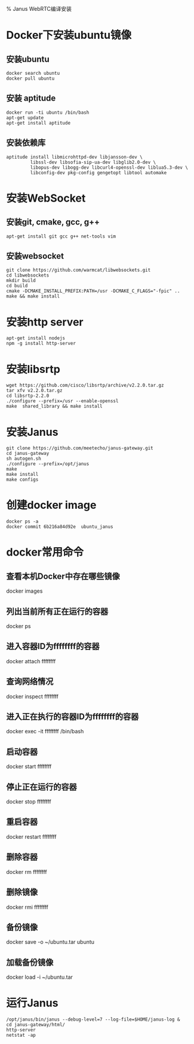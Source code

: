% Janus WebRTC编译安装

# Docker下安装ubuntu镜像

## 安装ubuntu
```
docker search ubuntu
docker pull ubuntu
```

## 安装 aptitude
```
docker run -ti ubuntu /bin/bash
apt-get update
apt-get install aptitude
```

## 安装依赖库
```
aptitude install libmicrohttpd-dev libjansson-dev \
         libssl-dev libsofia-sip-ua-dev libglib2.0-dev \
         libopus-dev libogg-dev libcurl4-openssl-dev liblua5.3-dev \
         libconfig-dev pkg-config gengetopt libtool automake
```

# 安装WebSocket
## 安装git, cmake, gcc, g++
```
apt-get install git gcc g++ net-tools vim
```

## 安装websocket
```
git clone https://github.com/warmcat/libwebsockets.git
cd libwebsockets
mkdir build
cd build
cmake -DCMAKE_INSTALL_PREFIX:PATH=/usr -DCMAKE_C_FLAGS="-fpic" ..
make && make install
```

# 安装http server
```
apt-get install nodejs
npm -g install http-server
```

# 安装libsrtp
```
wget https://github.com/cisco/libsrtp/archive/v2.2.0.tar.gz
tar xfv v2.2.0.tar.gz
cd libsrtp-2.2.0
./configure --prefix=/usr --enable-openssl
make  shared_library && make install
```

# 安装Janus
```
git clone https://github.com/meetecho/janus-gateway.git
cd janus-gateway
sh autogen.sh
./configure --prefix=/opt/janus
make
make install
make configs
```

# 创建docker image
```
docker ps -a
docker commit 6b216a84d92e  ubuntu_janus
```

# docker常用命令
## 查看本机Docker中存在哪些镜像
docker images

## 列出当前所有正在运行的容器
docker ps

## 进入容器ID为ffffffff的容器
docker attach ffffffff 

## 查询网络情况
docker inspect ffffffff

## 进入正在执行的容器ID为ffffffff的容器
docker exec -it ffffffff  /bin/bash

## 启动容器
docker start ffffffff

## 停止正在运行的容器
docker stop ffffffff

## 重启容器
docker restart ffffffff

## 删除容器
docker rm ffffffff

## 删除镜像
docker rmi ffffffff

## 备份镜像
docker save -o ~/ubuntu.tar ubuntu

## 加载备份镜像
docker load -i ~/ubuntu.tar

# 运行Janus
```
/opt/janus/bin/janus --debug-level=7 --log-file=$HOME/janus-log &
cd janus-gateway/html/
http-server
netstat -ap
```





